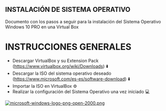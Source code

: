 ## INSTALACIÓN DE SISTEMA OPERATIVO

Documento con los pasos a seguir para la instalación del Sistema Operativo Windows 10 PRO en una Virtual Box

# INSTRUCCIONES GENERALES

- Descargar VirtualBox y su Extension Pack (https://www.virtualbox.org/wiki/Downloads) ⬇️
- Descargar la ISO del sistema operativo deseado (https://www.microsoft.com/es-es/software-download) ⬇️
- Importar la ISO en VirtualBox ⚙️
- Realizar la configuración del Sistema Operativo una vez iniciado 💻

[![microsoft-windows-logo-png-open-2000.png](https://i.postimg.cc/PrW1ptkH/microsoft-windows-logo-png-open-2000.png)](https://postimg.cc/tYgs8GTv)
